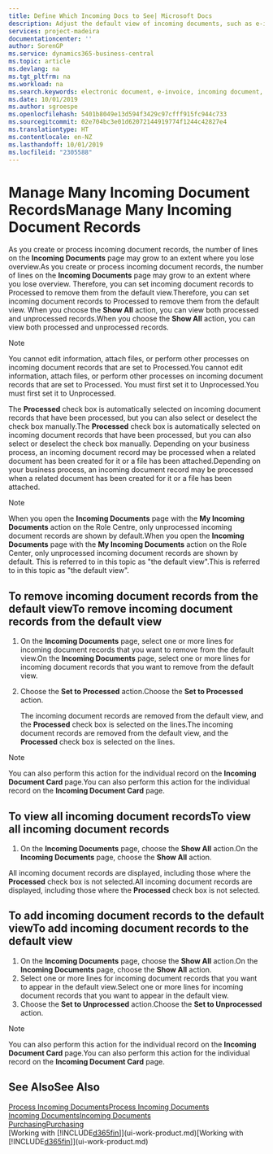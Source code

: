 ```yaml
---
title: Define Which Incoming Docs to See| Microsoft Docs
description: Adjust the default view of incoming documents, such as e-invoices, to improve your overview of processed and unprocessed records.
services: project-madeira
documentationcenter: ''
author: SorenGP
ms.service: dynamics365-business-central
ms.topic: article
ms.devlang: na
ms.tgt_pltfrm: na
ms.workload: na
ms.search.keywords: electronic document, e-invoice, incoming document, OCR, ecommerce, document exchange, import invoice
ms.date: 10/01/2019
ms.author: sgroespe
ms.openlocfilehash: 5401b8049e13d594f3429c97cfff915fc944c733
ms.sourcegitcommit: 02e704bc3e01d62072144919774f1244c42827e4
ms.translationtype: HT
ms.contentlocale: en-NZ
ms.lasthandoff: 10/01/2019
ms.locfileid: "2305588"
---
```

# <a name="manage-many-incoming-document-records"></a><span data-ttu-id="15dbe-103">Manage Many Incoming Document Records</span><span class="sxs-lookup"><span data-stu-id="15dbe-103">Manage Many Incoming Document Records</span></span>
<span data-ttu-id="15dbe-104">As you create or process incoming document records, the number of lines on the **Incoming Documents** page may grow to an extent where you lose overview.</span><span class="sxs-lookup"><span data-stu-id="15dbe-104">As you create or process incoming document records, the number of lines on the **Incoming Documents** page may grow to an extent where you lose overview.</span></span> <span data-ttu-id="15dbe-105">Therefore, you can set incoming document records to Processed to remove them from the default view.</span><span class="sxs-lookup"><span data-stu-id="15dbe-105">Therefore, you can set incoming document records to Processed to remove them from the default view.</span></span> <span data-ttu-id="15dbe-106">When you choose the **Show All** action, you can view both processed and unprocessed records.</span><span class="sxs-lookup"><span data-stu-id="15dbe-106">When you choose the **Show All** action, you can view both processed and unprocessed records.</span></span>

> [!NOTE]  
>   <span data-ttu-id="15dbe-107">You cannot edit information, attach files, or perform other processes on incoming document records that are set to Processed.</span><span class="sxs-lookup"><span data-stu-id="15dbe-107">You cannot edit information, attach files, or perform other processes on incoming document records that are set to Processed.</span></span> <span data-ttu-id="15dbe-108">You must first set it to Unprocessed.</span><span class="sxs-lookup"><span data-stu-id="15dbe-108">You must first set it to Unprocessed.</span></span>

<span data-ttu-id="15dbe-109">The **Processed** check box is automatically selected on incoming document records that have been processed, but you can also select or deselect the check box manually.</span><span class="sxs-lookup"><span data-stu-id="15dbe-109">The **Processed** check box is automatically selected on incoming document records that have been processed, but you can also select or deselect the check box manually.</span></span> <span data-ttu-id="15dbe-110">Depending on your business process, an incoming document record may be processed when a related document has been created for it or a file has been attached.</span><span class="sxs-lookup"><span data-stu-id="15dbe-110">Depending on your business process, an incoming document record may be processed when a related document has been created for it or a file has been attached.</span></span>

> [!NOTE]  
>   <span data-ttu-id="15dbe-111">When you open the **Incoming Documents** page with the **My Incoming Documents** action on the Role Centre, only unprocessed incoming document records are shown by default.</span><span class="sxs-lookup"><span data-stu-id="15dbe-111">When you open the **Incoming Documents** page with the **My Incoming Documents** action on the Role Center, only unprocessed incoming document records are shown by default.</span></span> <span data-ttu-id="15dbe-112">This is referred to in this topic as "the default view".</span><span class="sxs-lookup"><span data-stu-id="15dbe-112">This is referred to in this topic as "the default view".</span></span>

## <a name="to-remove-incoming-document-records-from-the-default-view"></a><span data-ttu-id="15dbe-113">To remove incoming document records from the default view</span><span class="sxs-lookup"><span data-stu-id="15dbe-113">To remove incoming document records from the default view</span></span>
1. <span data-ttu-id="15dbe-114">On the **Incoming Documents** page, select one or more lines for incoming document records that you want to remove from the default view.</span><span class="sxs-lookup"><span data-stu-id="15dbe-114">On the **Incoming Documents** page, select one or more lines for incoming document records that you want to remove from the default view.</span></span>
2. <span data-ttu-id="15dbe-115">Choose the **Set to Processed** action.</span><span class="sxs-lookup"><span data-stu-id="15dbe-115">Choose the **Set to Processed** action.</span></span>

    <span data-ttu-id="15dbe-116">The incoming document records are removed from the default view, and the **Processed** check box is selected on the lines.</span><span class="sxs-lookup"><span data-stu-id="15dbe-116">The incoming document records are removed from the default view, and the **Processed** check box is selected on the lines.</span></span>

> [!NOTE]  
>   <span data-ttu-id="15dbe-117">You can also perform this action for the individual record on the **Incoming Document Card** page.</span><span class="sxs-lookup"><span data-stu-id="15dbe-117">You can also perform this action for the individual record on the **Incoming Document Card** page.</span></span>

## <a name="to-view-all-incoming-document-records"></a><span data-ttu-id="15dbe-118">To view all incoming document records</span><span class="sxs-lookup"><span data-stu-id="15dbe-118">To view all incoming document records</span></span>
1. <span data-ttu-id="15dbe-119">On the **Incoming Documents** page, choose the **Show All** action.</span><span class="sxs-lookup"><span data-stu-id="15dbe-119">On the **Incoming Documents** page, choose the **Show All** action.</span></span>

<span data-ttu-id="15dbe-120">All incoming document records are displayed, including those where the **Processed** check box is not selected.</span><span class="sxs-lookup"><span data-stu-id="15dbe-120">All incoming document records are displayed, including those where the **Processed** check box is not selected.</span></span>

## <a name="to-add-incoming-document-records-to-the-default-view"></a><span data-ttu-id="15dbe-121">To add incoming document records to the default view</span><span class="sxs-lookup"><span data-stu-id="15dbe-121">To add incoming document records to the default view</span></span>
1. <span data-ttu-id="15dbe-122">On the **Incoming Documents** page, choose the **Show All** action.</span><span class="sxs-lookup"><span data-stu-id="15dbe-122">On the **Incoming Documents** page, choose the **Show All** action.</span></span>
2. <span data-ttu-id="15dbe-123">Select one or more lines for incoming document records that you want to appear in the default view.</span><span class="sxs-lookup"><span data-stu-id="15dbe-123">Select one or more lines for incoming document records that you want to appear in the default view.</span></span>
3. <span data-ttu-id="15dbe-124">Choose the **Set to Unprocessed** action.</span><span class="sxs-lookup"><span data-stu-id="15dbe-124">Choose the **Set to Unprocessed** action.</span></span>  

> [!NOTE]  
>   <span data-ttu-id="15dbe-125">You can also perform this action for the individual record on the **Incoming Document Card** page.</span><span class="sxs-lookup"><span data-stu-id="15dbe-125">You can also perform this action for the individual record on the **Incoming Document Card** page.</span></span>

## <a name="see-also"></a><span data-ttu-id="15dbe-126">See Also</span><span class="sxs-lookup"><span data-stu-id="15dbe-126">See Also</span></span>
[<span data-ttu-id="15dbe-127">Process Incoming Documents</span><span class="sxs-lookup"><span data-stu-id="15dbe-127">Process Incoming Documents</span></span>](across-process-income-documents.md)  
[<span data-ttu-id="15dbe-128">Incoming Documents</span><span class="sxs-lookup"><span data-stu-id="15dbe-128">Incoming Documents</span></span>](across-income-documents.md)  
[<span data-ttu-id="15dbe-129">Purchasing</span><span class="sxs-lookup"><span data-stu-id="15dbe-129">Purchasing</span></span>](purchasing-manage-purchasing.md)  
<span data-ttu-id="15dbe-130">[Working with [!INCLUDE[d365fin](includes/d365fin_md.md)]](ui-work-product.md)</span><span class="sxs-lookup"><span data-stu-id="15dbe-130">[Working with [!INCLUDE[d365fin](includes/d365fin_md.md)]](ui-work-product.md)</span></span>
